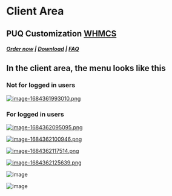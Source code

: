 # Client Area

## PUQ Customization **[WHMCS](https://puqcloud.com/link.php?id=77)**

#####  [Order now](https://puqcloud.com/whmcs-addon-puq-customization.php) | [Download](https://download.puqcloud.com/WHMCS/addons/PUQ-Customization/) | [FAQ](https://faq.puqcloud.com/)

## In the client area, the menu looks like this

### Not for logged in users

[![image-1684361993010.png](https://doc.puq.info/uploads/images/gallery/2023-05/scaled-1680-/image-1684361993010.png)](https://doc.puq.info/uploads/images/gallery/2023-05/image-1684361993010.png)



### For logged in users

[![image-1684362095095.png](https://doc.puq.info/uploads/images/gallery/2023-05/scaled-1680-/image-1684362095095.png)](https://doc.puq.info/uploads/images/gallery/2023-05/image-1684362095095.png)

[![image-1684362100946.png](https://doc.puq.info/uploads/images/gallery/2023-05/scaled-1680-/image-1684362100946.png)](https://doc.puq.info/uploads/images/gallery/2023-05/image-1684362100946.png)

[![image-1684362117514.png](https://doc.puq.info/uploads/images/gallery/2023-05/scaled-1680-/image-1684362117514.png)](https://doc.puq.info/uploads/images/gallery/2023-05/image-1684362117514.png)

[![image-1684362125639.png](https://doc.puq.info/uploads/images/gallery/2023-05/scaled-1680-/image-1684362125639.png)](https://doc.puq.info/uploads/images/gallery/2023-05/image-1684362125639.png)

![image](https://github.com/PUQ-sp-z-o-o/WHMCS-Addon-PUQ-Customization/assets/81689153/fd7eefeb-d305-458b-89c5-d53091712773)

![image](https://github.com/PUQ-sp-z-o-o/WHMCS-Addon-PUQ-Customization/assets/81689153/b76607ed-795f-4343-bd38-ab8175b6b91a)
